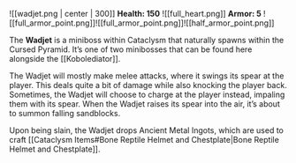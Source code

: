 ![[wadjet.png | center | 300]]
**Health: 150** ![[full_heart.png]]
**Armor: 5** ![[full_armor_point.png]]![[full_armor_point.png]]![[half_armor_point.png]]

The **Wadjet** is a miniboss within Cataclysm that naturally spawns within the Cursed Pyramid. It’s one of two minibosses that can be found here alongside the [[Kobolediator]].

The Wadjet will mostly make melee attacks, where it swings its spear at the player. This deals quite a bit of damage while also knocking the player back. Sometimes, the Wadjet will choose to charge at the player instead, impaling them with its spear. When the Wadjet raises its spear into the air, it’s about to summon falling sandblocks.

Upon being slain, the Wadjet drops Ancient Metal Ingots, which are used to craft [[Cataclysm Items#Bone Reptile Helmet and Chestplate|Bone Reptile Helmet and Chestplate]].